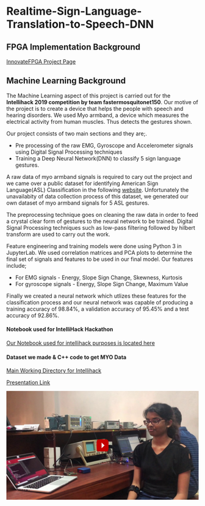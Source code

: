 # Realtime-Sign-Language-Translation-to-Speech-DNN

## FPGA Implementation Background

[InnovateFPGA Project Page](http://www.innovatefpga.com/cgi-bin/innovate/teams.pl?Id=AP047)

## Machine Learning Background 

The Machine Learning aspect of this project is carried out for the **Intellihack 2019 competition by team fastermosquitonet150**. Our motive of the project is to create a device that helps the people with speech and hearing disorders. We used Myo armband, a device which measures the electrical activity from human muscles. Thus detects the gestures shown.

Our project consists of two main sections and they are;.
* Pre processing of the raw EMG, Gyroscope and Accelerometer signals using Digital Signal Processing techniques
* Training a Deep Neural Network(DNN) to classify 5 sign language gestures.

A raw data of myo armband signals is required to cary out the project and we came over a public dataset for identifying American Sign Language(ASL)  Classification in the following [website](https://data.mendeley.com/datasets/wgswcr8z24/2). Unfortunately the unavailabity of data collection process of this dataset, we generated our own dataset of myo armband signals for 5 ASL gestures. 

The preprocessing technique goes on cleaning the raw data in order to feed a crystal clear form of gestures to the neural network to be trained. Digital Signal Processing techniques such as low-pass filtering followed by hilbert transform are used to carry out the work.

Feature engineering and training models were done using Python 3 in JupyterLab. We used correlation matrices and PCA plots to determine the final set of signals and features to be used in our final model. 
Our features include;
* For EMG signals - Energy, Slope Sign Change, Skewness, Kurtosis
* For gyroscope signals - Energy, Slope Sign Change, Maximum Value

Finally we created a neural network which utlizes these features for the classification process and our neural network was capable of producing a training accuracy of 98.84%, a validation accuracy of 95.45% and a test accuracy of 92.86%.

#### Notebook used for IntelliHack Hackathon
[Our Notebook used for intellihack purposes is located here](https://github.com/KithminiHerath/Realtime-Sign-Language-Translation-to-Speech-DNN/blob/master/DataCollection%20%26%20Inference%20-%20IntelliHack/new%20NN/newDNN_for_new_dataset.ipynb)


#### Dataset we made & C++ code to get MYO Data
[Main Working Directory for Intellihack](https://github.com/KithminiHerath/Realtime-Sign-Language-Translation-to-Speech-DNN/tree/master/DataCollection%20%26%20Inference%20-%20IntelliHack)

[Presentation Link](https://go.the-ai.team/x04DZX)

[![Project demonstration video](https://github.com/KithminiHerath/Realtime-Sign-Language-Translation-to-Speech-DNN/blob/master/maxresdefault-4.jpg?raw=true)](https://youtu.be/jygNk3SqnJ8)

